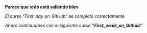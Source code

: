 **Parece que todo está saliendo bien**

_El curso "First_day_on_GitHub" se completó correctamente_

_Ahora continuamos con el siguiente curso **"First_week_on_Github"**_
